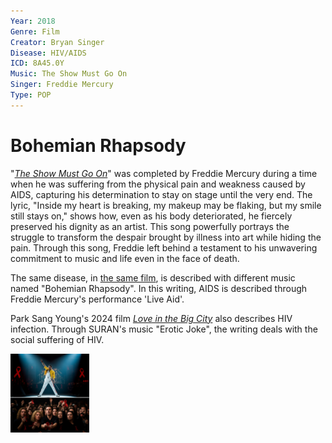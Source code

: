 ```yaml
---
Year: 2018
Genre: Film
Creator: Bryan Singer
Disease: HIV/AIDS
ICD: 8A45.0Y
Music: The Show Must Go On
Singer: Freddie Mercury
Type: POP
---
```


# Bohemian Rhapsody

"[*The Show Must Go On*](https://www.youtube.com/watch?v=36ncula-IDw)" was completed by Freddie Mercury during a time when he was suffering from the physical pain and weakness caused by AIDS, capturing his determination to stay on stage until the very end. The lyric, "Inside my heart is breaking, my makeup may be flaking, but my smile still stays on," shows how, even as his body deteriorated, he fiercely preserved his dignity as an artist. This song powerfully portrays the struggle to transform the despair brought by illness into art while hiding the pain. Through this song, Freddie left behind a testament to his unwavering commitment to music and life even in the face of death.

The same disease, in [the same film](kwak_junyeong.md), is described with different music named "Bohemian Rhapsody". In this writing, AIDS is described through Freddie Mercury's performance 'Live Aid'.

Park Sang Young's 2024 film [*Love in the Big City*](yum_jihyeon.md) also describes HIV infection. Through SURAN's music "Erotic Joke", the writing deals with the social suffering of HIV.

<img src="./park_kiryun_img.jpg" alt="description" style="width:25%;" />
